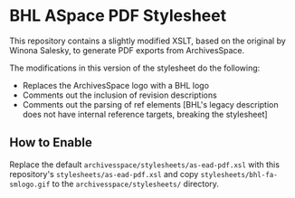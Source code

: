 # BHL ASpace PDF Stylesheet
This repository contains a slightly modified XSLT, based on the original by Winona Salesky, to generate PDF exports from ArchivesSpace.

The modifications in this version of the stylesheet do the following:
* Replaces the ArchivesSpace logo with a BHL logo
* Comments out the inclusion of revision descriptions
* Comments out the parsing of ref elements [BHL's legacy description does not have internal reference targets, breaking the stylesheet]

## How to Enable
Replace the default `archivesspace/stylesheets/as-ead-pdf.xsl` with this repository's `stylesheets/as-ead-pdf.xsl` and copy `stylesheets/bhl-fa-smlogo.gif` to the `archivesspace/stylesheets/` directory.